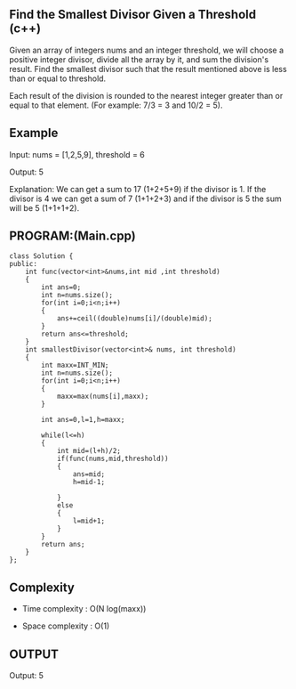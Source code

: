 ## Find the Smallest Divisor Given a Threshold (c++)

Given an array of integers nums and an integer threshold, we will choose a positive integer divisor, divide all the array by it, and sum the division's result. Find the smallest divisor such that the result mentioned above is less than or equal to threshold.

Each result of the division is rounded to the nearest integer greater than or equal to that element. (For example: 7/3 = 3 and 10/2 = 5).
## Example
Input: nums = [1,2,5,9], threshold = 6

Output: 5

Explanation: We can get a sum to 17 (1+2+5+9) if the divisor is 1. 
If the divisor is 4 we can get a sum of 7 (1+1+2+3) and if the divisor is 5 the sum will be 5 (1+1+1+2). 

## PROGRAM:(Main.cpp)
```
class Solution {
public:
    int func(vector<int>&nums,int mid ,int threshold)
    {
        int ans=0;
        int n=nums.size();
        for(int i=0;i<n;i++)
        {
            ans+=ceil((double)nums[i]/(double)mid);
        }
        return ans<=threshold;
    }
    int smallestDivisor(vector<int>& nums, int threshold) 
    {
        int maxx=INT_MIN;
        int n=nums.size();
        for(int i=0;i<n;i++)
        {
            maxx=max(nums[i],maxx);
        }

        int ans=0,l=1,h=maxx;

        while(l<=h)
        {
            int mid=(l+h)/2;
            if(func(nums,mid,threshold))
            {
                ans=mid;
                h=mid-1;

            }
            else
            {
                l=mid+1;
            }
        }
        return ans;
    }
};
```
## Complexity
- Time complexity : O(N log(maxx))

- Space complexity : O(1)

## OUTPUT
Output: 5
